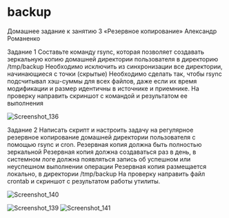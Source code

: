# backup

Домашнее задание к занятию 3 «Резервное копирование» Александр Романенко

Задание 1
Составьте команду rsync, которая позволяет создавать зеркальную копию домашней директории пользователя в директорию /tmp/backup
Необходимо исключить из синхронизации все директории, начинающиеся с точки (скрытые)
Необходимо сделать так, чтобы rsync подсчитывал хэш-суммы для всех файлов, даже если их время модификации и размер идентичны в источнике и приемнике.
На проверку направить скриншот с командой и результатом ее выполнения




![Screenshot_136](https://github.com/user-attachments/assets/a28a2c25-f414-4069-9fe6-a26ea0ded1f2)

Задание 2
Написать скрипт и настроить задачу на регулярное резервное копирование домашней директории пользователя с помощью rsync и cron.
Резервная копия должна быть полностью зеркальной
Резервная копия должна создаваться раз в день, в системном логе должна появляться запись об успешном или неуспешном выполнении операции
Резервная копия размещается локально, в директории /tmp/backup
На проверку направить файл crontab и скриншот с результатом работы утилиты.



![Screenshot_140](https://github.com/user-attachments/assets/8ee79747-4d46-4dfe-a655-ea9b04352c22)


![Screenshot_139](https://github.com/user-attachments/assets/912f31b7-7189-40e0-afa6-fc7c53f1af85)
![Screenshot_141](https://github.com/user-attachments/assets/0a3cb5ad-a37a-4099-a2ca-ce4330ac9a8a)
